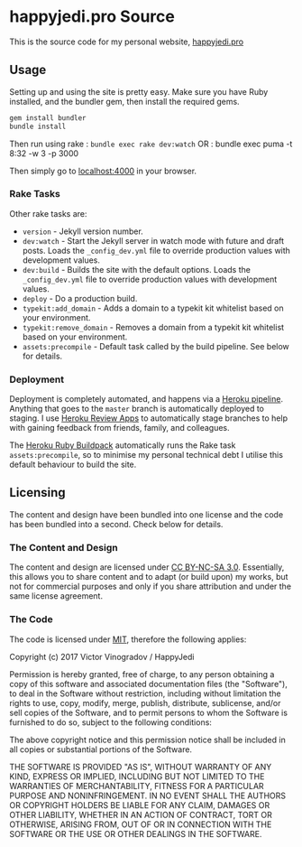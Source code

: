 # happyjedi.pro Source

This is the source code for my personal website, [happyjedi.pro][]

## Usage

Setting up and using the site is pretty easy. Make sure you have Ruby installed, and the bundler gem, then install the required gems.

```bash
gem install bundler
bundle install
```

Then run using rake : `bundle exec rake dev:watch`
OR : bundle exec puma -t 8:32 -w 3 -p 3000

Then simply go to [localhost:4000][localhost] in your browser.

### Rake Tasks

Other rake tasks are:
* `version` - Jekyll version number.
* `dev:watch` - Start the Jekyll server in watch mode with future and draft posts. Loads the `_config_dev.yml` file to override production values with development values.
* `dev:build` - Builds the site with the default options. Loads the `_config_dev.yml` file to override production values with development values.
* `deploy` - Do a production build.
* `typekit:add_domain` - Adds a domain to a typekit kit whitelist based on your environment.
* `typekit:remove_domain` - Removes a domain from a typekit kit whitelist based on your environment.
* `assets:precompile` - Default task called by the build pipeline. See below for details.

### Deployment

Deployment is completely automated, and happens via a [Heroku pipeline][heroku_pipeline]. Anything that goes to the `master` branch is automatically deployed to staging. I use [Heroku Review Apps][heroku_review] to automatically stage branches to help with gaining feedback from friends, family, and colleagues.

The [Heroku Ruby Buildpack][heroku_buildpack] automatically runs the Rake task `assets:precompile`, so to minimise my personal technical debt I utilise this default behaviour to build the site.

## Licensing

The content and design have been bundled into one license and the code has been bundled into a second. Check below for details.

### The Content and Design

The content and design are licensed under [CC BY-NC-SA 3.0](http://creativecommons.org/licenses/by-nc-sa/3.0/ "Creative Commons Attribution-NonCommercial-ShareAlike 3.0 Unported License"). Essentially, this allows you to share content and to adapt (or build upon) my works, but not for commercial purposes and only if you share attribution and under the same license agreement.

### The Code

The code is licensed under [MIT](http://opensource.org/licenses/MIT "MIT License Agreement"), therefore the following applies:

Copyright (c) 2017 Victor Vinogradov / HappyJedi

Permission is hereby granted, free of charge, to any person obtaining a copy of this software and associated documentation files (the "Software"), to deal in the Software without restriction, including without limitation the rights to use, copy, modify, merge, publish, distribute, sublicense, and/or sell copies of the Software, and to permit persons to whom the Software is furnished to do so, subject to the following conditions:

The above copyright notice and this permission notice shall be included in all copies or substantial portions of the Software.

THE SOFTWARE IS PROVIDED "AS IS", WITHOUT WARRANTY OF ANY KIND, EXPRESS OR IMPLIED, INCLUDING BUT NOT LIMITED TO THE WARRANTIES OF MERCHANTABILITY, FITNESS FOR A PARTICULAR PURPOSE AND NONINFRINGEMENT. IN NO EVENT SHALL THE AUTHORS OR COPYRIGHT HOLDERS BE LIABLE FOR ANY CLAIM, DAMAGES OR OTHER LIABILITY, WHETHER IN AN ACTION OF CONTRACT, TORT OR OTHERWISE, ARISING FROM, OUT OF OR IN CONNECTION WITH THE SOFTWARE OR THE USE OR OTHER DEALINGS IN THE SOFTWARE.

[happyjedi.pro]: http://happyjedi.pro
[localhost]: http://localhost:4000
[heroku_review]:  https://devcenter.heroku.com/articles/github-integration-review-apps
[heroku_buildpack]: https://github.com/heroku/heroku-buildpack-ruby
[heroku_postdeploy]: https://devcenter.heroku.com/articles/github-integration-review-apps#the-postdeploy-script
[heroku_predestroy]: https://devcenter.heroku.com/articles/github-integration-review-apps#pr-predestroy-script
[heroku_pipeline]: https://devcenter.heroku.com/articles/pipelines
[typekit_api_key]: https://typekit.com/account/tokens
